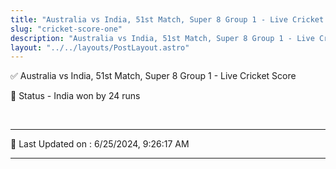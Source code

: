 ```yaml
---
title: "Australia vs India, 51st Match, Super 8 Group 1 - Live Cricket Score"
slug: "cricket-score-one"
description: "Australia vs India, 51st Match, Super 8 Group 1 - Live Cricket Score - India won by 24 runs."
layout: "../../layouts/PostLayout.astro"
--- 
```


✅ Australia vs India, 51st Match, Super 8 Group 1 - Live Cricket Score

📑 Status - India won by 24 runs

<br />

***

📝 Last Updated on : 6/25/2024, 9:26:17 AM

***

